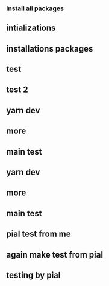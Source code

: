 ### Install all packages

## intializations

## installations packages

## test

## test 2
## yarn dev
## more 
## main test

## yarn dev

## more

## main test

## pial test from me

## again make test from pial

## testing by pial
